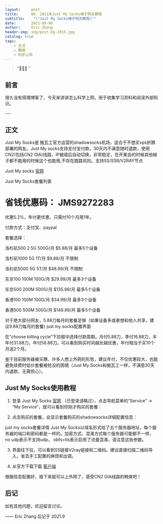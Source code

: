 ```yaml
---
layout:     post
title:      06. 2021年Just My Socks梯子购买教程
subtitle:    "\"Just My Socks梯子购买教程\""
date:       2021-09-06
author:     Eric Zhang
header-img: img/post-bg-2015.jpg
catalog: true
tags:
    - 生活
    - 翻墙
    - 科学上网
---
```


> “🙉🙉🙉 ”


## 前言

很久没有搭理博客了，今天来讲讲怎么科学上网，用于收集学习资料和阅读外部知识。

<p id = "build"></p>
---

## 正文
Just My Socks是 搬瓦工官方运营的shadowsocks机场，适合于不想买vps折腾部署的网友。Just My socks支持支付宝付款，30天内不满意随时退款，使用CN2(包括CN2 GIA)线路，IP被墙后自动切换，非常稳定，在开某会的时候其他梯子都不能用的时候这个也能用,不存在跑路风险。支持SS/SSR/V2RAY节点

Just My socks [官网](https://justmysocks.net/members/aff.php?aff=10848) 

Just My Socks套餐列表
# 省钱优惠码： JMS9272283 
优惠5.2%，年付更优惠，只需付10个月用1年。

付款方式：支付宝、paypal

套餐选择：

洛杉矶500	2.5G	500G/月	$5.88/月	最多5个设备	

洛杉矶1000	5G	1T/月	$9.88/月	不限制	

洛杉矶5000	5G	5T/月	$48.99/月	不限制

东京100	100M	100G/月	$29.99/月	最多3个设备	

东京500	200M	500G/月	$135.99/月	最多5个设备

香港100	100M	100G/月	$34.99/月	最多3个设备

香港500	500M	500G/月	$149.99/月	最多5个设备


对于绝大部分网友，5.88刀每月的套餐足够（如果设备多或者想和他人共享，建议9.88刀每月的套餐) just my socks配置界面

在“choose billing cycle”下拉框中选择付款周期，月付5.88刀，季付16.88刀，半年付31.88刀，年付58.88刀。可以看到购买时间越长越优惠，年付相当于买10个月送2个月。


鉴于目前服务器被买爆、许多人想上外网的形势，建议年付，不仅优惠较大，也能避免续费时低价套餐被抢没的困境（Just My Socks和搬瓦工一样，不满意30天内退款，无需担心）。


## Just My Socks使用教程
1. 登录 Just My Socks [官网](https://justmysocks.net/members/aff.php?aff=10848) （已登录请略过），点击导航菜单的“Service” -> “My Service”，就可以看到你刚才购买的套餐：

2. 点击购买的套餐，会显示套餐购买的shadowsocks详细配置信息：

just my socks套餐详情
Just My Socks以域名形式给了五个服务器地址，每个服务器的端口和密码都是一样的。加密方式、混淆方式每个服务器可能都不一样，no udp表示不支持udp， obfs=tls表示启用了流量混淆，请注意这些参数。

3. 界面往下拉，可以看到SS链接V2ray链接和二维码。建议直接扫描二维码导入，省去手工配置的麻烦和出错。

4. 从官方下载下载 [客户端](https://justmysocks.net/members/index.php?rp=/knowledgebase/5/Software-download-links.html)

根据信息配置好，接下来就可以上外网了，感受CN2 GIA线路的畅爽吧！

## 后记

如有其他问题，欢迎留言讨论。

—— Eric Zhang 后记于 2021.9

